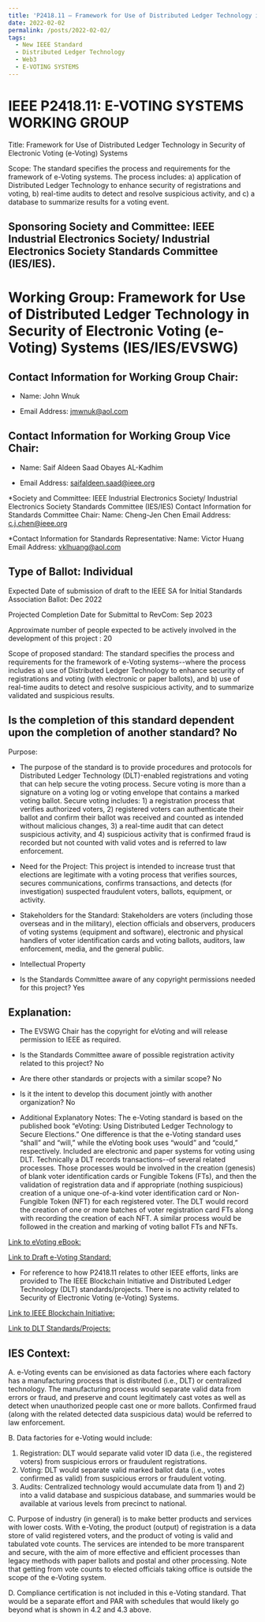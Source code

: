 ```yaml
---
title: 'P2418.11 – Framework for Use of Distributed Ledger Technology in Security of Electronic Voting (e-Voting) Systems'
date: 2022-02-02
permalink: /posts/2022-02-02/
tags:
  - New IEEE Standard
  - Distributed Ledger Technology
  - Web3
  - E-VOTING SYSTEMS
---
```


IEEE P2418.11: E-VOTING SYSTEMS WORKING GROUP
======
Title: Framework for Use of Distributed Ledger Technology in Security of Electronic Voting (e-Voting) Systems

Scope: The standard specifies the process and requirements for the framework of e-Voting systems. The process includes: a) application of Distributed Ledger Technology to enhance security of registrations and voting, b) real-time audits to detect and resolve suspicious activity, and c) a database to summarize results for a voting event.

Sponsoring Society and Committee: IEEE Industrial Electronics Society/ Industrial Electronics Society Standards Committee (IES/IES).
-------

Working Group: Framework for Use of Distributed Ledger Technology in Security of Electronic Voting (e-Voting) Systems (IES/IES/EVSWG)
 ======
Contact Information for Working Group Chair:
---
* Name: John Wnuk

* Email Address: jmwnuk@aol.com

Contact Information for Working Group Vice Chair:
---
* Name: Saif Aldeen Saad Obayes AL-Kadhim

* Email Address: saifaldeen.saad@ieee.org


*Society and Committee: IEEE Industrial Electronics Society/ Industrial Electronics Society Standards Committee (IES/IES)
Contact Information for Standards Committee Chair:
Name: Cheng-Jen Chen
Email Address: c.j.chen@ieee.org

*Contact Information for Standards Representative:
Name: Victor Huang
Email Address: vklhuang@aol.com


Type of Ballot: Individual
---
Expected Date of submission of draft to the IEEE SA for Initial Standards Association Ballot: Dec 2022

Projected Completion Date for Submittal to RevCom: Sep 2023

Approximate number of people expected to be actively involved in the development of this project : 20

Scope of proposed standard: The standard specifies the process and requirements for the framework of e-Voting systems--where the process includes a) use of Distributed Ledger Technology to enhance security of registrations and voting (with electronic or paper ballots), and b) use of real-time audits to detect and resolve suspicious activity, and to summarize validated and suspicious results.

Is the completion of this standard dependent upon the completion of another standard? No
---
Purpose:
* The purpose of the standard is to provide procedures and protocols for Distributed Ledger Technology (DLT)-enabled registrations and voting that can help secure the voting process. Secure voting is more than a signature on a voting log or voting envelope that contains a marked voting ballot. Secure voting includes: 1) a registration process that verifies authorized voters, 2) registered voters can authenticate their ballot and confirm their ballot was received and counted as intended without malicious changes, 3) a real-time audit that can detect suspicious activity, and 4) suspicious activity that is confirmed fraud is recorded but not counted with valid votes and is referred to law enforcement.



* Need for the Project: This project is intended to increase trust that elections are legitimate with a voting process that verifies sources, secures communications, confirms transactions, and detects (for investigation) suspected fraudulent voters, ballots, equipment, or activity.
	
* Stakeholders for the Standard: Stakeholders are voters (including those overseas and in the military), election officials and observers, producers of voting systems (equipment and software), electronic and physical handlers of voter identification cards and voting ballots, auditors, law enforcement, media, and the general public.

* Intellectual Property
 
* Is the Standards Committee aware of any copyright permissions needed for this project? Yes

Explanation:
---
* The EVSWG Chair has the copyright for eVoting and will release permission to IEEE as required.

* Is the Standards Committee aware of possible registration activity related to this project? No
 
* Are there other standards or projects with a similar scope? No
 	
* Is it the intent to develop this document jointly with another organization? No
 
* Additional Explanatory Notes: The e-Voting standard is based on the published book “eVoting: Using Distributed Ledger Technology to Secure Elections.” One difference is that the e-Voting standard uses “shall” and “will,” while the eVoting book uses “would” and “could,” respectively. Included are electronic and paper systems for voting using DLT. Technically a DLT records transactions--of several related processes. Those processes would be involved in the creation (genesis) of blank voter identification cards or Fungible Tokens (FTs), and then the validation of registration data and if appropriate (nothing suspicious) creation of a unique one-of-a-kind voter identification card or Non-Fungible Token (NFT) for each registered voter. The DLT would record the creation of one or more batches of voter registration card FTs along with recording the creation of each NFT. A similar process would be followed in the creation and marking of voting ballot FTs and NFTs.

[Link to eVoting eBook:](https://jmwnuk.wixsite.com/timeless/evoting-ebook)

[Link to Draft e-Voting Standard:](https://jmwnuk.wixsite.com/timeless/evoting-standard)

* For reference to how P2418.11 relates to other IEEE efforts, links are provided to The IEEE Blockchain Initiative and Distributed Ledger Technology (DLT) standards/projects. There is no activity related to Security of Electronic Voting (e-Voting) Systems.

[Link to IEEE Blockchain Initiative: ](https://blockchain.ieee.org/standards)

[Link to DLT Standards/Projects: ](https://standards.ieee.org/search/?q=dlt)

IES Context:
---
A. e-Voting events can be envisioned as data factories where each factory has a manufacturing process that is distributed (i.e., DLT) or centralized technology. The manufacturing process would separate valid data from errors or fraud, and preserve and count legitimately cast votes as well as detect when unauthorized people cast one or more ballots. Confirmed fraud (along with the related detected data suspicious data) would be referred to law enforcement.

B. Data factories for e-Voting would include:

1. Registration: DLT would separate valid voter ID data (i.e., the registered voters) from suspicious errors or fraudulent registrations.
2. Voting: DLT would separate valid marked ballot data (i.e., votes confirmed as valid) from suspicious errors or fraudulent voting.
3. Audits: Centralized technology would accumulate data from 1) and 2) into a valid database and suspicious database, and summaries would be available at various levels from precinct to national.

C. Purpose of industry (in general) is to make better products and services with lower costs. With e-Voting, the product (output) of registration is a data store of valid registered voters, and the product of voting is valid and tabulated vote counts. The services are intended to be more transparent and secure, with the aim of more effective and efficient processes than legacy methods with paper ballots and postal and other processing. Note that getting from vote counts to elected officials taking office is outside the scope of the e-Voting system.

D. Compliance certification is not included in this e-Voting standard. That would be a separate effort and PAR with schedules that would likely go beyond what is shown in 4.2 and 4.3 above.


